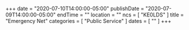 +++
date = "2020-07-10T14:00:00-05:00"
publishDate = "2020-07-09T14:00:00-05:00"
endTime = ""
location = ""
ncs = [ "KE0LDS" ]
title = "Emergency Net"
categories = [ "Public Service" ]
dates = [ "" ]
+++
